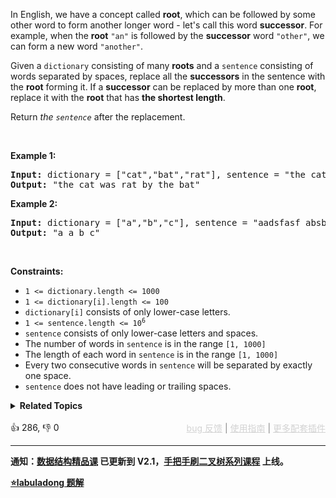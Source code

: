 <p>In English, we have a concept called <strong>root</strong>, which can be followed by some other word to form another longer word - let's call this word <strong>successor</strong>. For example, when the <strong>root</strong> <code>"an"</code> is followed by the <strong>successor</strong> word <code>"other"</code>, we can form a new word <code>"another"</code>.</p>

<p>Given a <code>dictionary</code> consisting of many <strong>roots</strong> and a <code>sentence</code> consisting of words separated by spaces, replace all the <strong>successors</strong> in the sentence with the <strong>root</strong> forming it. If a <strong>successor</strong> can be replaced by more than one <strong>root</strong>, replace it with the <strong>root</strong> that has <strong>the shortest length</strong>.</p>

<p>Return <em>the <code>sentence</code></em> after the replacement.</p>

<p>&nbsp;</p> 
<p><strong class="example">Example 1:</strong></p>

<pre>
<strong>Input:</strong> dictionary = ["cat","bat","rat"], sentence = "the cattle was rattled by the battery"
<strong>Output:</strong> "the cat was rat by the bat"
</pre>

<p><strong class="example">Example 2:</strong></p>

<pre>
<strong>Input:</strong> dictionary = ["a","b","c"], sentence = "aadsfasf absbs bbab cadsfafs"
<strong>Output:</strong> "a a b c"
</pre>

<p>&nbsp;</p> 
<p><strong>Constraints:</strong></p>

<ul> 
 <li><code>1 &lt;= dictionary.length &lt;= 1000</code></li> 
 <li><code>1 &lt;= dictionary[i].length &lt;= 100</code></li> 
 <li><code>dictionary[i]</code> consists of only lower-case letters.</li> 
 <li><code>1 &lt;= sentence.length &lt;= 10<sup>6</sup></code></li> 
 <li><code>sentence</code> consists of only lower-case letters and spaces.</li> 
 <li>The number of words in <code>sentence</code> is in the range <code>[1, 1000]</code></li> 
 <li>The length of each word in <code>sentence</code> is in the range <code>[1, 1000]</code></li> 
 <li>Every two consecutive words in <code>sentence</code> will be separated by exactly one space.</li> 
 <li><code>sentence</code> does not have leading or trailing spaces.</li> 
</ul>

<details><summary><strong>Related Topics</strong></summary>字典树 | 数组 | 哈希表 | 字符串</details><br>

<div>👍 286, 👎 0<span style='float: right;'><span style='color: gray;'><a href='https://github.com/labuladong/fucking-algorithm/discussions/939' target='_blank' style='color: lightgray;text-decoration: underline;'>bug 反馈</a> | <a href='https://labuladong.gitee.io/article/fname.html?fname=jb插件简介' target='_blank' style='color: lightgray;text-decoration: underline;'>使用指南</a> | <a href='https://labuladong.github.io/algo/images/others/%E5%85%A8%E5%AE%B6%E6%A1%B6.jpg' target='_blank' style='color: lightgray;text-decoration: underline;'>更多配套插件</a></span></span></div>

<div id="labuladong"><hr>

**通知：[数据结构精品课](https://aep.h5.xeknow.com/s/1XJHEO) 已更新到 V2.1，[手把手刷二叉树系列课程](https://aep.xet.tech/s/3YGcq3) 上线。**



<p><strong><a href="https://labuladong.gitee.io/article/slug.html?slug=replace-words" target="_blank">⭐️labuladong 题解</a></strong></p>
</div>



